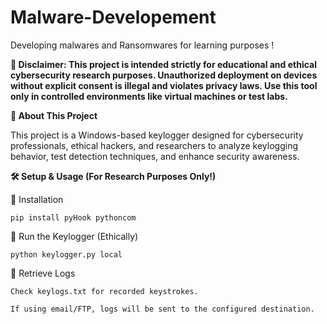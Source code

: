 # Malware-Developement
Developing malwares and Ransomwares for learning purposes !

**🚨 Disclaimer: This project is intended strictly for educational and ethical cybersecurity research purposes. Unauthorized deployment on devices without explicit consent is illegal and violates privacy laws. Use this tool only in controlled environments like virtual machines or test labs.**

 **📌 About This Project**

This project is a Windows-based keylogger designed for cybersecurity professionals, ethical hackers, and researchers to analyze keylogging behavior, test detection techniques, and enhance security awareness.

**🛠️ Setup & Usage (For Research Purposes Only!)**

🔹 Installation

```
pip install pyHook pythoncom
```

🔹 Run the Keylogger (Ethically)
```
python keylogger.py local
```
🔹 Retrieve Logs

    Check keylogs.txt for recorded keystrokes.

    If using email/FTP, logs will be sent to the configured destination.

